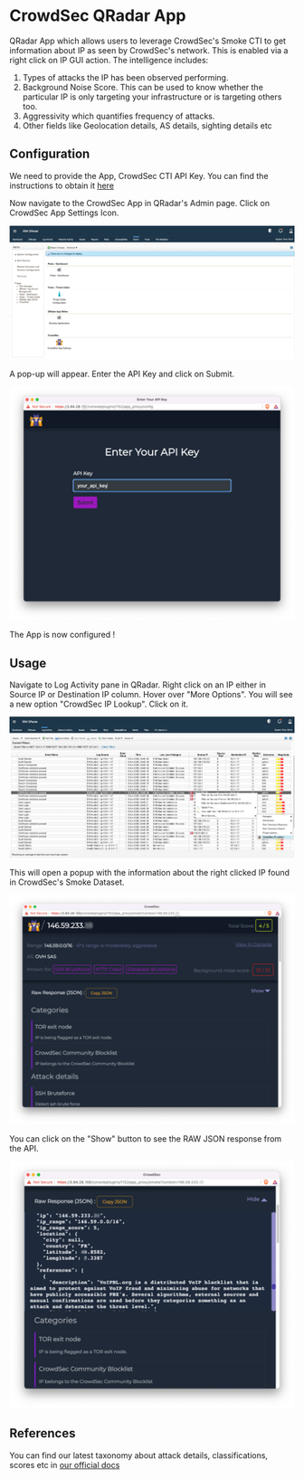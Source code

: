 # CrowdSec QRadar App

QRadar App which allows users to leverage CrowdSec's Smoke CTI to get information about IP as seen by CrowdSec's network. This is enabled via a right click on IP GUI action. The intelligence includes:

1. Types of attacks the IP has been observed performing.
2. Background Noise Score. This can be used to know whether the particular IP is only targeting your infrastructure or is targeting others too. 
3. Aggressivity which quantifies frequency of attacks.
4. Other fields like Geolocation details, AS details, sighting details etc

## Configuration

We need to provide the App, CrowdSec CTI API Key. You can find the instructions to obtain it [here](https://docs.crowdsec.net/docs/next/cti_api/getting_started)

Now navigate to the CrowdSec App in QRadar's Admin page. Click on CrowdSec App Settings Icon.

![CrowdSec App Settings](/images/qradar_crowdsec_cfg.png)

A pop-up will appear. Enter the API Key and click on Submit.

![CrowdSec App Settings Popup](/images/crowdsec_app_config_window.png)

The App is now configured !

## Usage

Navigate to Log Activity pane in QRadar. Right click on an IP either in Source IP or Destination IP column. Hover over "More Options". You will see a new option "CrowdSec IP Lookup". Click on it.

![CrowdSec Right Click Option](/images/right_click_show_act.png)

This will open a popup with the information about the right clicked IP found in CrowdSec's Smoke Dataset.

![CrowdSec App Popup](/images/lookup_results.png)

You can click on the "Show" button to see the RAW JSON response from the API.

![JSON View](/images/qradar_json_view.png)

## References

You can find our latest taxonomy about attack details, classifications, scores etc in [our official docs](https://docs.crowdsec.net/docs/next/cti_api/taxonomy)



